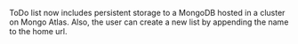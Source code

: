 ToDo list now includes persistent storage to a MongoDB hosted in a cluster on Mongo Atlas. 
Also, the user can create a new list by appending the name to the home url. 
